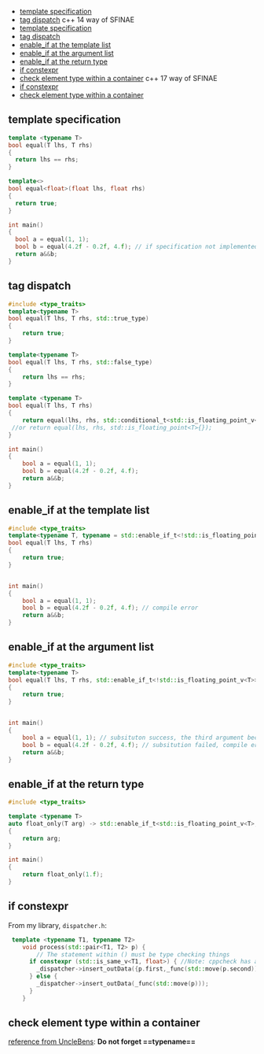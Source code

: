 [//]: # (#type_traits #SFINAE #enable_if #tag dispatch)
- [template specification](#template-specification)
- [tag dispatch](#tag-dispatch)
   c++ 14 way of SFINAE
- [template specification](#template-specification)
- [tag dispatch](#tag-dispatch)
- [enable_if at the template list](#enableif-at-the-template-list)
- [enable_if at the argument list](#enableif-at-the-argument-list)
- [enable_if at the return type](#enableif-at-the-return-type)
- [if constexpr](#if-constexpr)
- [check element type within a container](#check-element-type-within-a-container)
   c++ 17 way of SFINAE
- [if constexpr](#if-constexpr) 
- [check element type within a container](#check-element-type-within-a-container)

## template specification
```cpp 
template <typename T>
bool equal(T lhs, T rhs)
{
  return lhs == rhs;
}

template<>
bool equal<float>(float lhs, float rhs)
{
  return true;
}

int main()
{
  bool a = equal(1, 1);
  bool b = equal(4.2f - 0.2f, 4.f); // if specification not implemented, return false
  return a&&b;
}
```

## tag dispatch
```cpp
#include <type_traits>
template<typename T>
bool equal(T lhs, T rhs, std::true_type)
{
    return true;
}

template<typename T>
bool equal(T lhs, T rhs, std::false_type)
{
    return lhs == rhs;
}

template <typename T>
bool equal(T lhs, T rhs)
{
    return equal(lhs, rhs, std::conditional_t<std::is_floating_point_v<T>, std::true_type, std::false_type>{});
 //or return equal(lhs, rhs, std::is_floating_point<T>{});
}

int main()
{
    bool a = equal(1, 1);
    bool b = equal(4.2f - 0.2f, 4.f); 
    return a&&b;
}
```
## enable_if at the template list
```cpp
#include <type_traits>
template<typename T, typename = std::enable_if_t<!std::is_floating_point_v<T>>>
bool equal(T lhs, T rhs)
{
    return true;
}


int main()
{
    bool a = equal(1, 1);
    bool b = equal(4.2f - 0.2f, 4.f); // compile error
    return a&&b;
}
```
## enable_if at the argument list
```cpp
#include <type_traits>
template<typename T>
bool equal(T lhs, T rhs, std::enable_if_t<!std::is_floating_point_v<T>>* = nullptr)
{
    return true;
}


int main()
{
    bool a = equal(1, 1); // subsituton success, the third argument becomes void*
    bool b = equal(4.2f - 0.2f, 4.f); // subsitution failed, compile error
    return a&&b;
}
```
## enable_if at the return type
```cpp
#include <type_traits>

template <typename T>
auto float_only(T arg) -> std::enable_if_t<std::is_floating_point_v<T>,int> // return type is int if ...
{
    return arg;
}

int main()
{
    return float_only(1.f);
}
```

## if constexpr
From my library, `dispatcher.h`:
```cpp
 template <typename T1, typename T2>
    void process(std::pair<T1, T2> p) {
        // The statement within () must be type checking things
      if constexpr (std::is_same_v<T1, float>) { //Note: cppcheck has a bug here. This is not a syntax error
        _dispatcher->insert_outData({p.first,_func(std::move(p.second))});
      } else {
        _dispatcher->insert_outData(_func(std::move(p)));
      }
    }
```

## check element type within a container
[reference from UncleBens](https://stackoverflow.com/questions/1708867/check-type-of-element-in-stl-container-c): **Do not forget ==typename==**
